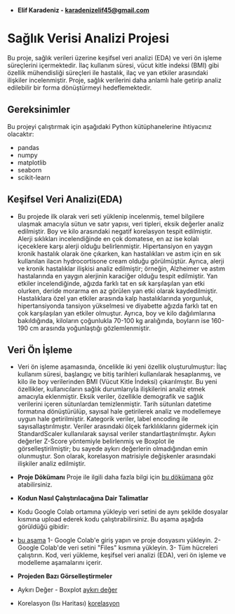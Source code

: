 - **Elif Karadeniz - karadenizelif45@gmail.com**

# Sağlık Verisi Analizi Projesi
Bu proje, sağlık verileri üzerine keşifsel veri analizi (EDA) ve veri ön işleme süreçlerini içermektedir. İlaç kullanım süresi, vücut kitle indeksi (BMI) gibi özellik mühendisliği süreçleri ile hastalık, ilaç ve yan etkiler arasındaki ilişkiler incelenmiştir. Proje, sağlık verilerini daha anlamlı hale getirip analiz edilebilir bir forma dönüştürmeyi hedeflemektedir.

## Gereksinimler
Bu projeyi çalıştırmak için aşağıdaki Python kütüphanelerine ihtiyacınız olacaktır:

- pandas
- numpy
- matplotlib
- seaborn
- scikit-learn

## Keşifsel Veri Analizi(EDA)
- Bu projede ilk olarak veri seti yüklenip incelenmiş, temel bilgilere ulaşmak amacıyla sütun ve satır yapısı, veri tipleri, eksik değerler analiz edilmiştir. Boy ve kilo arasındaki negatif korelasyon tespit edilmiştir. Alerji sıklıkları incelendiğinde en çok domatese, en az ise kolalı içeceklere karşı alerji olduğu belirlenmiştir. Hipertansiyon en yaygın kronik hastalık olarak öne çıkarken, kan hastalıkları ve astım için en sık kullanılan ilacın hydrocortisone cream olduğu görülmüştür. Ayrıca, alerji ve kronik hastalıklar ilişkisi analiz edilmiştir; örneğin, Alzheimer ve astım hastalarında en yaygın alerjinin karaciğer olduğu tespit edilmiştir. Yan etkiler incelendiğinde, ağızda farklı tat en sık karşılaşılan yan etki olurken, deride morarma en az görülen yan etki olarak kaydedilmiştir. Hastalıklara özel yan etkiler arasında kalp hastalıklarında yorgunluk, hipertansiyonda tansiyon yükselmesi ve diyabette ağızda farklı tat en çok karşılaşılan yan etkiler olmuştur. Ayrıca, boy ve kilo dağılımlarına bakıldığında, kiloların çoğunlukla 70-100 kg aralığında, boyların ise 160-190 cm arasında yoğunlaştığı gözlemlenmiştir.

## Veri Ön İşleme
- Veri ön işleme aşamasında, öncelikle iki yeni özellik oluşturulmuştur: İlaç kullanım süresi, başlangıç ve bitiş tarihleri kullanılarak hesaplanmış, ve kilo ile boy verilerinden BMI (Vücut Kitle İndeksi) çıkarılmıştır. Bu yeni özellikler, kullanıcıların sağlık durumlarıyla ilişkilerini analiz etmek amacıyla eklenmiştir. Eksik veriler, özellikle demografik ve sağlık verilerini içeren sütunlardan temizlenmiştir. Tarih sütunları datetime formatına dönüştürülüp, sayısal hale getirilerek analiz ve modellemeye uygun hale getirilmiştir. Kategorik veriler, label encoding ile sayısallaştırılmıştır. Veriler arasındaki ölçek farklılıklarını gidermek için StandardScaler kullanılarak sayısal veriler standartlaştırılmıştır. Aykırı değerler Z-Score yöntemiyle belirlenmiş ve Boxplot ile görselleştirilmiştir;  bu sayede aykırı değerlerin olmadığından emin olunmuştur. Son olarak, korelasyon matrisiyle değişkenler arasındaki ilişkiler analiz edilmiştir.
 
- **Proje Dökümanı**
Proje ile ilgili daha fazla bilgi için [bu dökümana](pusula.pdf) göz atabilirsiniz.

- **Kodun Nasıl Çalıştırılacağına Dair Talimatlar**
- Kodu Google Colab ortamına yükleyip veri setini de aynı şekilde dosyalar kısmına upload ederek kodu çalıştırabilirsiniz. Bu aşama aşağıda görüldüğü gibidir:
- [bu aşama](pusula.png)
 1- Google Colab'e giriş yapın ve proje dosyasını yükleyin.
 2- Google Colab'de veri setini "Files" kısmına yükleyin.
 3- Tüm hücreleri çalıştırın. Kod, veri yükleme, keşifsel veri analizi (EDA), veri ön işleme ve modelleme aşamalarını içerir.

- **Projeden Bazı Görselleştirmeler**
- Aykırı Değer - Boxplot
  [aykırı değer](Aykırı_Değer_Boxplotu.png)
- Korelasyon (Isı Haritası)
  [korelasyon](Korelasyon.png)